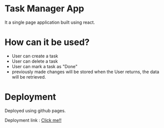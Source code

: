# Task Manager App

It a single page application built using react. 


# How can it be used?

- User can create a task
- User can delete a task
- User can mark a task as "Done"
- previously made changes will be stored when the User returns, the data will be retrieved.

# Deployment

Deployed using github pages.

Deployment link : [Click me!!](https://akarelia20.github.io/Task_Manager/)
